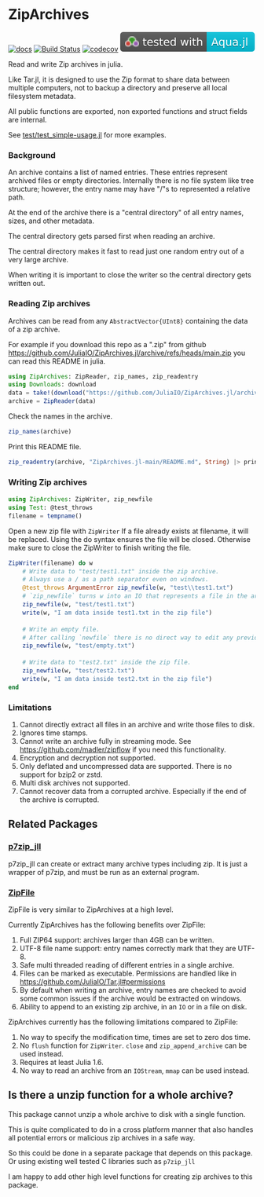 # ZipArchives

[![docs](https://img.shields.io/badge/docs-stable-blue.svg)](https://juliahub.com/docs/General/ZipArchives/stable)
[![Build Status](https://github.com/JuliaIO/ZipArchives.jl/workflows/CI/badge.svg)](https://github.com/JuliaIO/ZipArchives.jl/actions)
[![codecov](https://codecov.io/gh/JuliaIO/ZipArchives.jl/branch/main/graph/badge.svg?token=K3J0T9BZ42)](https://codecov.io/gh/JuliaIO/ZipArchives.jl)
[![Aqua QA](https://raw.githubusercontent.com/JuliaTesting/Aqua.jl/master/badge.svg)](https://github.com/JuliaTesting/Aqua.jl)

Read and write Zip archives in julia.

Like Tar.jl, it is designed to use the Zip format to share data between
multiple computers, not to backup a directory and preserve all local filesystem metadata.

All public functions are exported, non exported functions and struct fields are internal.

See [test/test_simple-usage.jl](https://github.com/JuliaIO/ZipArchives.jl/blob/main/test/test_simple-usage.jl) for more examples.


### Background

An archive contains a list of named entries. 
These entries represent archived files or empty directories.
Internally there is no file system like tree structure; however,
the entry name may have "/"s to represented a relative path.

At the end of the archive there is a "central directory" of all entry names, sizes,
and other metadata.

The central directory gets parsed first when reading an archive.

The central directory makes it fast to read just one random entry out of a very large archive.

When writing it is important to close the writer so the central directory gets written out.

### Reading Zip archives

Archives can be read from any `AbstractVector{UInt8}` containing the data of a zip archive.

For example if you download this repo as a ".zip" from github https://github.com/JuliaIO/ZipArchives.jl/archive/refs/heads/main.zip you can read this README in julia.

```julia
using ZipArchives: ZipReader, zip_names, zip_readentry
using Downloads: download
data = take!(download("https://github.com/JuliaIO/ZipArchives.jl/archive/refs/heads/main.zip", IOBuffer()));
archive = ZipReader(data)
```

Check the names in the archive.
```julia
zip_names(archive)
```

Print this README file.
```julia
zip_readentry(archive, "ZipArchives.jl-main/README.md", String) |> print
```

### Writing Zip archives

```julia
using ZipArchives: ZipWriter, zip_newfile
using Test: @test_throws
filename = tempname()
```
Open a new zip file with `ZipWriter`
If a file already exists at filename, it will be replaced.
Using the do syntax ensures the file will be closed.
Otherwise make sure to close the ZipWriter to finish writing the file.

```julia
ZipWriter(filename) do w
    # Write data to "test/test1.txt" inside the zip archive.
    # Always use a / as a path separator even on windows.
    @test_throws ArgumentError zip_newfile(w, "test\\test1.txt")
    # `zip_newfile` turns w into an IO that represents a file in the archive.
    zip_newfile(w, "test/test1.txt")
    write(w, "I am data inside test1.txt in the zip file")

    # Write an empty file.
    # After calling `newfile` there is no direct way to edit any previous files in the archive.
    zip_newfile(w, "test/empty.txt")

    # Write data to "test2.txt" inside the zip file.
    zip_newfile(w, "test/test2.txt")
    write(w, "I am data inside test2.txt in the zip file")
end
```


### Limitations

1. Cannot directly extract all files in an archive and write those files to disk.
1. Ignores time stamps.
1. Cannot write an archive fully in streaming mode. See https://github.com/madler/zipflow if you need this functionality.
1. Encryption and decryption not supported.
1. Only deflated and uncompressed data are supported. There is no support for bzip2 or zstd.
1. Multi disk archives not supported.
1. Cannot recover data from a corrupted archive. Especially if the end of the archive is corrupted.

## Related Packages

### [p7zip_jll](https://github.com/JuliaBinaryWrappers/p7zip_jll.jl)

p7zip_jll can create or extract many archive types including zip.
It is just a wrapper of p7zip, and must be run as an external program.

### [ZipFile](https://github.com/fhs/ZipFile.jl)

ZipFile is very similar to ZipArchives at a high level.

Currently ZipArchives has the following benefits over ZipFile:
1. Full ZIP64 support: archives larger than 4GB can be written.
2. UTF-8 file name support: entry names correctly mark that they are UTF-8.
3. Safe multi threaded reading of different entries in a single archive.
4. Files can be marked as executable. Permissions are handled like in https://github.com/JuliaIO/Tar.jl#permissions
5. By default when writing an archive, entry names are checked to avoid some common issues if the archive would be extracted on windows.
6. Ability to append to an existing zip archive, in an `IO` or in a file on disk.

ZipArchives currently has the following limitations compared to ZipFile:
1. No way to specify the modification time, times are set to zero dos time.
2. No `flush` function for `ZipWriter`. `close` and `zip_append_archive` can be used instead.
3. Requires at least Julia 1.6.
4. No way to read an archive from an `IOStream`, `mmap` can be used instead.




## Is there a unzip function for a whole archive?
This package cannot unzip a whole archive to disk with a single function.

This is quite complicated to do in a cross platform manner that also handles all potential errors or malicious zip archives in a safe way.

So this could be done in a separate package that depends on this package. Or using existing well tested C libraries such as `p7zip_jll`

I am happy to add other high level functions for creating zip archives to this package. 
